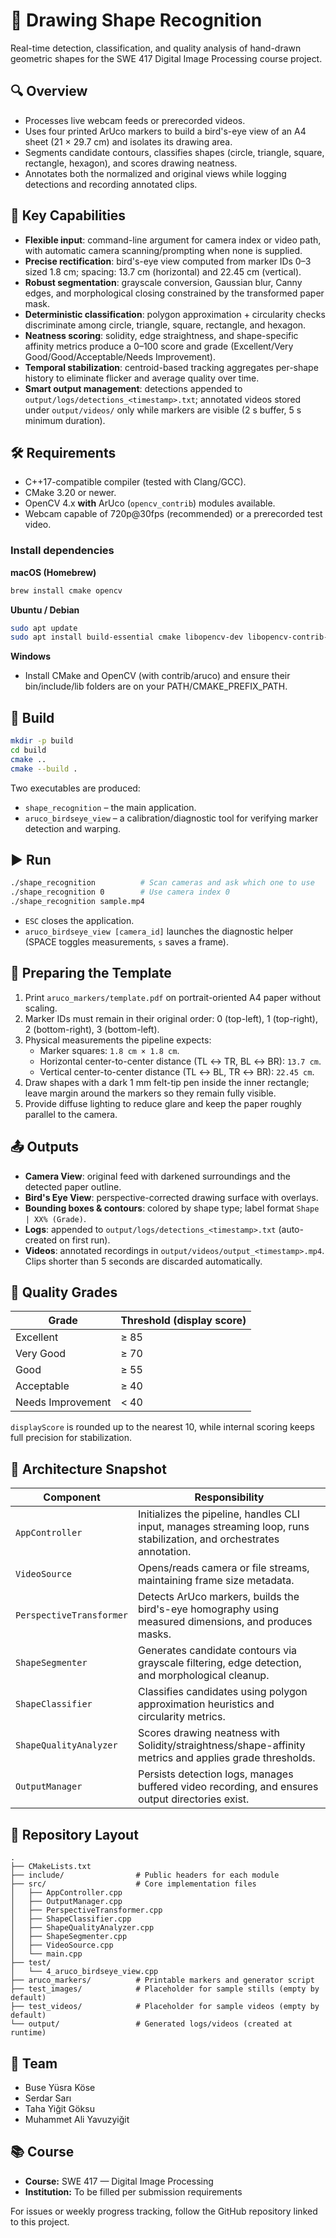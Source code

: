 # 🎨 Drawing Shape Recognition

Real-time detection, classification, and quality analysis of hand-drawn geometric shapes for the SWE 417 Digital Image Processing course project.

## 🔍 Overview
- Processes live webcam feeds or prerecorded videos.
- Uses four printed ArUco markers to build a bird's-eye view of an A4 sheet (21 × 29.7 cm) and isolates its drawing area.
- Segments candidate contours, classifies shapes (circle, triangle, square, rectangle, hexagon), and scores drawing neatness.
- Annotates both the normalized and original views while logging detections and recording annotated clips.

## 🚀 Key Capabilities
- **Flexible input**: command-line argument for camera index or video path, with automatic camera scanning/prompting when none is supplied.
- **Precise rectification**: bird's-eye view computed from marker IDs 0–3 sized 1.8 cm; spacing: 13.7 cm (horizontal) and 22.45 cm (vertical).
- **Robust segmentation**: grayscale conversion, Gaussian blur, Canny edges, and morphological closing constrained by the transformed paper mask.
- **Deterministic classification**: polygon approximation + circularity checks discriminate among circle, triangle, square, rectangle, and hexagon.
- **Neatness scoring**: solidity, edge straightness, and shape-specific affinity metrics produce a 0–100 score and grade (Excellent/Very Good/Good/Acceptable/Needs Improvement).
- **Temporal stabilization**: centroid-based tracking aggregates per-shape history to eliminate flicker and average quality over time.
- **Smart output management**: detections appended to `output/logs/detections_<timestamp>.txt`; annotated videos stored under `output/videos/` only while markers are visible (2 s buffer, 5 s minimum duration).

## 🛠 Requirements
- C++17-compatible compiler (tested with Clang/GCC).
- CMake 3.20 or newer.
- OpenCV 4.x **with** ArUco (`opencv_contrib`) modules available.
- Webcam capable of 720p@30fps (recommended) or a prerecorded test video.

### Install dependencies
**macOS (Homebrew)**
```bash
brew install cmake opencv
```

**Ubuntu / Debian**
```bash
sudo apt update
sudo apt install build-essential cmake libopencv-dev libopencv-contrib-dev
```

**Windows**
- Install CMake and OpenCV (with contrib/aruco) and ensure their bin/include/lib folders are on your PATH/CMAKE_PREFIX_PATH.

## 🧱 Build
```bash
mkdir -p build
cd build
cmake ..
cmake --build .
```

Two executables are produced:
- `shape_recognition` – the main application.
- `aruco_birdseye_view` – a calibration/diagnostic tool for verifying marker detection and warping.

## ▶️ Run
```bash
./shape_recognition          # Scan cameras and ask which one to use
./shape_recognition 0        # Use camera index 0
./shape_recognition sample.mp4
```

- `ESC` closes the application.
- `aruco_birdseye_view [camera_id]` launches the diagnostic helper (SPACE toggles measurements, `s` saves a frame).

## 🧾 Preparing the Template
1. Print `aruco_markers/template.pdf` on portrait-oriented A4 paper without scaling.
2. Marker IDs must remain in their original order: 0 (top-left), 1 (top-right), 2 (bottom-right), 3 (bottom-left).
3. Physical measurements the pipeline expects:
   - Marker squares: `1.8 cm × 1.8 cm`.
   - Horizontal center-to-center distance (TL ↔ TR, BL ↔ BR): `13.7 cm`.
   - Vertical center-to-center distance (TL ↔ BL, TR ↔ BR): `22.45 cm`.
4. Draw shapes with a dark 1 mm felt-tip pen inside the inner rectangle; leave margin around the markers so they remain fully visible.
5. Provide diffuse lighting to reduce glare and keep the paper roughly parallel to the camera.

## 📤 Outputs
- **Camera View**: original feed with darkened surroundings and the detected paper outline.
- **Bird's Eye View**: perspective-corrected drawing surface with overlays.
- **Bounding boxes & contours**: colored by shape type; label format `Shape | XX% (Grade)`.
- **Logs**: appended to `output/logs/detections_<timestamp>.txt` (auto-created on first run).
- **Videos**: annotated recordings in `output/videos/output_<timestamp>.mp4`. Clips shorter than 5 seconds are discarded automatically.

## 📐 Quality Grades
| Grade           | Threshold (display score) |
|-----------------|---------------------------|
| Excellent       | ≥ 85                      |
| Very Good       | ≥ 70                      |
| Good            | ≥ 55                      |
| Acceptable      | ≥ 40                      |
| Needs Improvement | < 40                   |

`displayScore` is rounded up to the nearest 10, while internal scoring keeps full precision for stabilization.

## 🧩 Architecture Snapshot
| Component | Responsibility |
|-----------|----------------|
| `AppController` | Initializes the pipeline, handles CLI input, manages streaming loop, runs stabilization, and orchestrates annotation. |
| `VideoSource` | Opens/reads camera or file streams, maintaining frame size metadata. |
| `PerspectiveTransformer` | Detects ArUco markers, builds the bird's-eye homography using measured dimensions, and produces masks. |
| `ShapeSegmenter` | Generates candidate contours via grayscale filtering, edge detection, and morphological cleanup. |
| `ShapeClassifier` | Classifies candidates using polygon approximation heuristics and circularity metrics. |
| `ShapeQualityAnalyzer` | Scores drawing neatness with Solidity/straightness/shape-affinity metrics and applies grade thresholds. |
| `OutputManager` | Persists detection logs, manages buffered video recording, and ensures output directories exist. |

## 📁 Repository Layout
```
.
├── CMakeLists.txt
├── include/                # Public headers for each module
├── src/                    # Core implementation files
│   ├── AppController.cpp
│   ├── OutputManager.cpp
│   ├── PerspectiveTransformer.cpp
│   ├── ShapeClassifier.cpp
│   ├── ShapeQualityAnalyzer.cpp
│   ├── ShapeSegmenter.cpp
│   ├── VideoSource.cpp
│   └── main.cpp
├── test/
│   └── 4_aruco_birdseye_view.cpp
├── aruco_markers/          # Printable markers and generator script
├── test_images/            # Placeholder for sample stills (empty by default)
├── test_videos/            # Placeholder for sample videos (empty by default)
└── output/                 # Generated logs/videos (created at runtime)
```

## 👥 Team
- Buse Yüsra Köse
- Serdar Sarı
- Taha Yiğit Göksu
- Muhammet Ali Yavuzyiğit

## 📚 Course
- **Course:** SWE 417 — Digital Image Processing
- **Institution:** To be filled per submission requirements

For issues or weekly progress tracking, follow the GitHub repository linked to this project.
